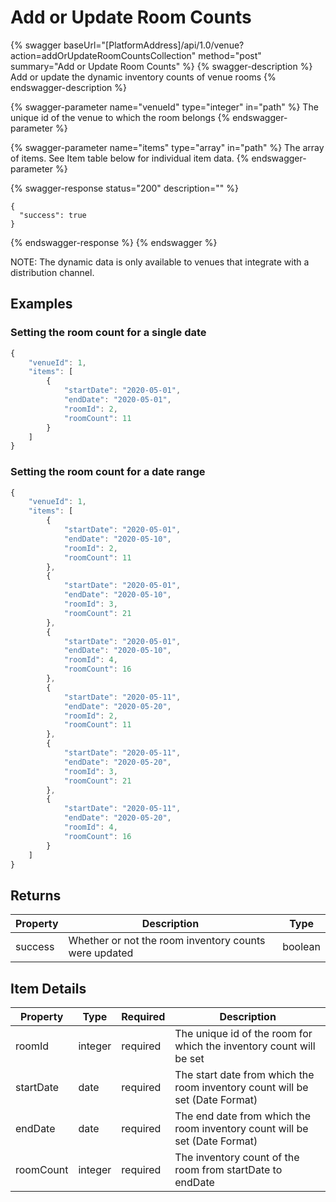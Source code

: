 # Add or Update Room Counts

{% swagger baseUrl="[PlatformAddress]/api/1.0/venue?action=addOrUpdateRoomCountsCollection" method="post" summary="Add or Update Room Counts" %}
{% swagger-description %}
Add or update the dynamic inventory counts of venue rooms
{% endswagger-description %}

{% swagger-parameter name="venueId" type="integer" in="path" %}
The unique id of the venue to which the room belongs
{% endswagger-parameter %}

{% swagger-parameter name="items" type="array" in="path" %}
The array of items. See Item table below for individual item data.
{% endswagger-parameter %}

{% swagger-response status="200" description="" %}
```
{
  "success": true
}
```
{% endswagger-response %}
{% endswagger %}

NOTE: The dynamic data is only available to venues that integrate with a distribution channel.

## Examples

### Setting the room count for a single date

```javascript
{
    "venueId": 1,
    "items": [
        {
            "startDate": "2020-05-01",
            "endDate": "2020-05-01",
            "roomId": 2,
            "roomCount": 11
        }
    ]
}
```

### Setting the room count for a date range

```javascript
{
    "venueId": 1,
    "items": [
        {
            "startDate": "2020-05-01",
            "endDate": "2020-05-10",
            "roomId": 2,
            "roomCount": 11
        },
        {
            "startDate": "2020-05-01",
            "endDate": "2020-05-10",
            "roomId": 3,
            "roomCount": 21
        },
        {
            "startDate": "2020-05-01",
            "endDate": "2020-05-10",
            "roomId": 4,
            "roomCount": 16
        },
        {
            "startDate": "2020-05-11",
            "endDate": "2020-05-20",
            "roomId": 2,
            "roomCount": 11
        },
        {
            "startDate": "2020-05-11",
            "endDate": "2020-05-20",
            "roomId": 3,
            "roomCount": 21
        },
        {
            "startDate": "2020-05-11",
            "endDate": "2020-05-20",
            "roomId": 4,
            "roomCount": 16
        }
    ]
}
```

## Returns

| Property | Description                                           | Type    |
| -------- | ----------------------------------------------------- | ------- |
| success  | Whether or not the room inventory counts were updated | boolean |

## Item Details

| Property  | Type    | Required | Description                                                                  |
| --------- | ------- | -------- | ---------------------------------------------------------------------------- |
| roomId    | integer | required | The unique id of the room for which the inventory count will be set          |
| startDate | date    | required | The start date from which the room inventory count will be set (Date Format) |
| endDate   | date    | required | The end date from which the room inventory count will be set (Date Format)   |
| roomCount | integer | required | The inventory count of the room from startDate to endDate                    |
